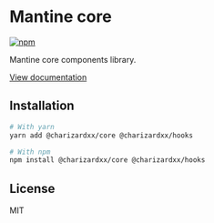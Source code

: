 # Mantine core

[![npm](https://img.shields.io/npm/dm/@charizardxx/core)](https://www.npmjs.com/package/@charizardxx/core)

Mantine core components library.

[View documentation](https://mantine.dev/)

## Installation

```bash
# With yarn
yarn add @charizardxx/core @charizardxx/hooks

# With npm
npm install @charizardxx/core @charizardxx/hooks
```

## License

MIT
